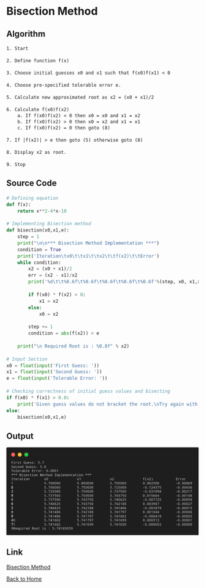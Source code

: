# Bisection Method

## Algorithm

    1. Start

    2. Define function f(x)

    3. Choose initial guesses x0 and x1 such that f(x0)f(x1) < 0

    4. Choose pre-specified tolerable error e.

    5. Calculate new approximated root as x2 = (x0 + x1)/2

    6. Calculate f(x0)f(x2)
	    a. If f(x0)f(x2) < 0 then x0 = x0 and x1 = x2
	    b. If f(x0)f(x2) > 0 then x0 = x2 and x1 = x1
	    c. If f(x0)f(x2) = 0 then goto (8)
	
    7. If |f(x2)| > e then goto (5) otherwise goto (8)

    8. Display x2 as root.

    9. Stop

## Source Code

``` python 
# Defining equation
def f(x):
    return x**2-4*x-10

# Implementing Bisection method
def bisection(x0,x1,e):
    step = 1
    print("\n\n*** Bisection Method Implementation ***")
    condition = True
    print('Iteration\tx0\t\tx1\t\tx2\t\tf(x2)\t\tError')
    while condition:
        x2 = (x0 + x1)/2
        err = (x2 - x1)/x2
        print('%d\t\t%0.6f\t%0.6f\t%0.6f\t%0.6f\t%0.6f'%(step, x0, x1,x2, f(x2), err))

        if f(x0) * f(x2) < 0:
            x1 = x2
        else:
            x0 = x2

        step += 1
        condition = abs(f(x2)) > e
    
    print("\n Required Root is : %0.8f" % x2)

# Input Section
x0 = float(input('First Guess: '))
x1 = float(input('Second Guess: '))
e = float(input('Tolerable Error: '))

# Checking correctness of initial guess values and bisecting
if f(x0) * f(x1) > 0.0:
    print('Given guess values do not bracket the root.\nTry again with different guess values')
else:
    bisection(x0,x1,e)
```

## Output

![Bisection Method](./assets/01.png)

## Link

[Bisection Method](https://github.com/kabirdeula/Numerical_Method_Lab_Report/blob/main/Lab%20Report/Lab01.py)

[Back to Home](README.md)
